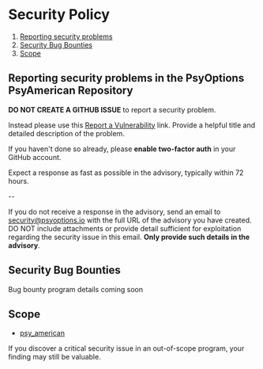 # Security Policy

1. [Reporting security problems](#reporting)
1. [Security Bug Bounties](#bounty)
1. [Scope](#scope)

<a name="reporting"></a>

## Reporting security problems in the PsyOptions PsyAmerican Repository

**DO NOT CREATE A GITHUB ISSUE** to report a security problem.

Instead please use this [Report a Vulnerability](https://github.com/mithraiclabs/psyoptions/security/advisories/new) link.
Provide a helpful title and detailed description of the problem.

If you haven't done so already, please **enable two-factor auth** in your GitHub account.

Expect a response as fast as possible in the advisory, typically within 72 hours.

--

If you do not receive a response in the advisory, send an email to
security@psyoptions.io with the full URL of the advisory you have created. DO NOT
include attachments or provide detail sufficient for exploitation regarding the
security issue in this email. **Only provide such details in the advisory**.

<a name="bounty"></a>

## Security Bug Bounties

Bug bounty program details coming soon

<a name="scope"></a>

## Scope

- [psy_american](https://github.com/mithraiclabs/psyoptions/tree/master/programs/psy_american)

If you discover a critical security issue in an out-of-scope program, your finding
may still be valuable.
